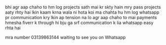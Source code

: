 bhi agr aap chaho to hm log projects sath mai kr skty hain mry pass projects aaty rhty hai lkin kaam krna wala ni hota koi
ma chahta hu hm log whatsapp pr communication kry lkin ap tension na lo agr aap chaho to mai payments hmesha fiverr k through hi bju ga 
srf communication k lia whatsapp easy rhta hai 

mra number 03139863144  waiting to see you on Whatsapp
